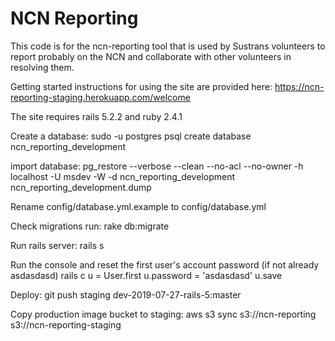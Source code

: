 # NCN Reporting

This code is for the ncn-reporting tool that is used by Sustrans volunteers to report probably on the NCN and collaborate with other volunteers in resolving them.

Getting started instructions for using the site are provided here:
https://ncn-reporting-staging.herokuapp.com/welcome

The site requires rails 5.2.2 and ruby 2.4.1

Create a database:
    sudo -u postgres psql
    create database ncn_reporting_development

import database:
    pg_restore --verbose --clean --no-acl --no-owner -h localhost -U msdev -W -d ncn_reporting_development ncn_reporting_development.dump


Rename config/database.yml.example to config/database.yml

Check migrations run:
    rake db:migrate

Run rails server:
    rails s

Run the console and reset the first user's account password (if not already asdasdasd)
    rails c
    u = User.first
    u.password = 'asdasdasd'
    u.save


Deploy:
git push staging dev-2019-07-27-rails-5:master


Copy production image bucket to staging:
aws s3 sync s3://ncn-reporting s3://ncn-reporting-staging
